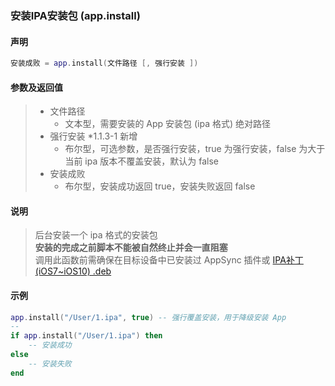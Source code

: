 ### 安装IPA安装包 \(**app\.install**\)


#### 声明
```lua
安装成败 = app.install(文件路径 [, 强行安装 ])
```


#### 参数及返回值
> - 文件路径
>   - 文本型，需要安装的 App 安装包 (ipa 格式) 绝对路径
> - 强行安装 \*1\.1\.3\-1 新增
>   - 布尔型，可选参数，是否强行安装，true 为强行安装，false 为大于当前 ipa 版本不覆盖安装，默认为 false
> - 安装成败
>   - 布尔型，安装成功返回 true，安装失败返回 false


#### 说明
> 后台安装一个 ipa 格式的安装包  
> **安装的完成之前脚本不能被自然终止并会一直阻塞**  
> 调用此函数前需确保在目标设备中已安装过 AppSync 插件或 [IPA补丁 (iOS7~iOS10) .deb](http://xxtouch.oss-cn-shanghai.aliyuncs.com/IPA%E8%A1%A5%E4%B8%81%EF%BC%88iOS7~iOS10%EF%BC%89.deb)  


#### 示例  
```lua
app.install("/User/1.ipa", true) -- 强行覆盖安装，用于降级安装 App
--
if app.install("/User/1.ipa") then
    -- 安装成功
else
    -- 安装失败
end
```


